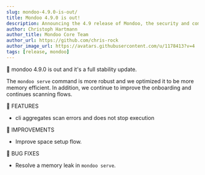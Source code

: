 ```yaml
---
slug: mondoo-4.9.0-is-out/
title: Mondoo 4.9.0 is out!
description: Announcing the 4.9 release of Mondoo, the security and compliance platform that prioritizes risks that matter most in your infrastructure.
author: Christoph Hartmann
author_title: Mondoo Core Team
author_url: https://github.com/chris-rock
author_image_url: https://avatars.githubusercontent.com/u/1178413?v=4
tags: [release, mondoo]
---
```


:partying_face: mondoo 4.9.0 is out and it's a full stability update.

The `mondoo serve` command is more robust and we optimized it to be more memory efficient. In addition, we continue to improve the onboarding and continues scanning flows.

:tada: FEATURES

- cli aggregates scan errors and does not stop execution

🧹 IMPROVEMENTS

- Improve space setup flow.

:bug: BUG FIXES

- Resolve a memory leak in `mondoo serve`.
